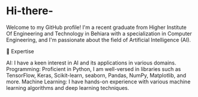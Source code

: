 # Hi-there-
Welcome to my GitHub profile! I'm a recent graduate from Higher Institute Of Engineering and Technology in Behiara with a specialization in Computer Engineering, and I'm passionate about the field of Artificial Intelligence (AI).

🔬 Expertise

AI: I have a keen interest in AI and its applications in various domains. Programming: Proficient in Python, I am well-versed in libraries such as TensorFlow, Keras, Scikit-learn, seaborn, Pandas, NumPy, Matplotlib, and more. Machine Learning: I have hands-on experience with various machine learning algorithms and deep learning techniques.
